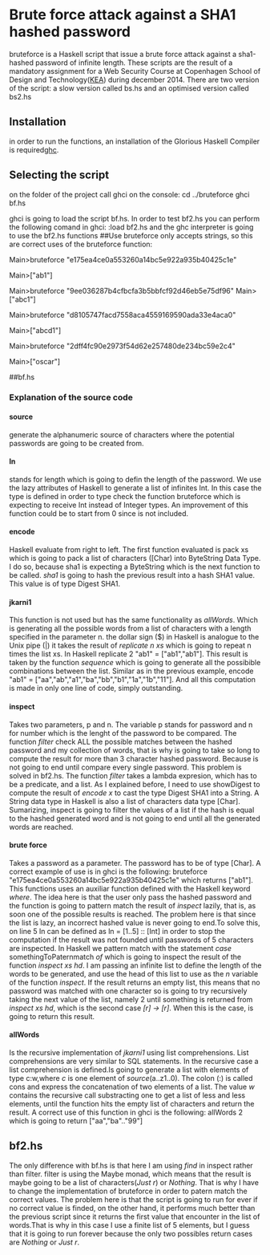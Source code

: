 # Brute force attack against a SHA1 hashed password

bruteforce is a Haskell script that issue a brute force attack against a sha1-hashed password
of infinite length. These scripts are the result of a mandatory assignment for a Web Security Course at Copenhagen School of Design and Technology([KEA](http://www.kea.dk/da/)) during december 2014. There are two version of the script: a slow version called bs.hs and an optimised version called bs2.hs

## Installation
in order to run the functions, an installation of the Glorious Haskell Compiler is required[ghc](https://www.haskell.org/platform/).

## Selecting the script
on the folder of the project call ghci on the console:
cd ../bruteforce
ghci bf.hs

ghci is going to load the script bf.hs. In order to test bf2.hs you can perform the following comand in ghci:
:load bf2.hs
and the ghc interpreter is going to use the bf2.hs functions
##Use
bruteforce only accepts strings, so this are correct uses of the bruteforce function:

Main>bruteforce "e175ea4ce0a553260a14bc5e922a935b40425c1e"

Main>["ab1"]

Main>bruteforce "9ee036287b4cfbcfa3b5bbfcf92d46eb5e75df96"
Main>["abc1"]

Main>bruteforce "d8105747facd7558aca4559169590ada33e4aca0"

Main>["abcd1"]

Main>bruteforce "2dff4fc90e2973f54d62e257480de234bc59e2c4"

Main>["oscar"]

##bf.hs
### Explanation of the source code
#### source
generate the alphanumeric source of characters where the potential passwords are going to be created from.

#### ln
stands for length which is going to defin the length of the password. We use the lazy attributes of Haskell to generate a list of infinites Int. In this case the type is defined in order to type check the function bruteforce which is expecting to receive Int instead of Integer types. An improvement of this function could be to start from 0 since is not included.

#### encode
Haskell evaluate from right to left. The first function evaluated is pack xs which is going to pack a list of characters ([Char) into ByteString Data Type. I do so, because sha1 is expecting a ByteString which is the next function to be called. _sha1_ is going to hash the previous result into a hash SHA1 value. This value is of type Digest SHA1.
#### jkarni1
This function is not used but has the same functionality as _allWords_. Which is generating all the possible words from a list of characters with a length specified in the parameter n.
the dollar sign ($) in Haskell is analogue to the Unix pipe (|) it takes the result of _replicate n xs_ which is going to repeat n times the list xs. In Haskell replicate 2 "ab1" = ["ab1","ab1"]. This result is taken by the function _sequence_ which is going to generate all the possibible combinations between the list. Similar as in the previous example, encode "ab1" = ["aa","ab","a1","ba","bb","b1","1a","1b","11"]. And all this computation is made in only one line of code, simply outstanding.

#### inspect
Takes two parameters, p and n. The variable p stands for password and n for number which is the lenght of the password to be compared. The function _filter_ check ALL the possible matches between the hashed password and my collection of words, that is why is going to take so long to compute the result for more than 3 character hashed password. Because is not going to end until compare every single password. This problem is solved in bf2.hs. The function _filter_ takes a lambda expresion, which has to be a predicate, and a list. As I explained before, I need to use showDigest to compute the result of _encode x_ to cast the type Digest SHA1 into a String. A String data type in Haskell is also a list of characters data type [Char]. Sumarizing, inspect is going to filter the values of a list if the hash is equal to the hashed generated word and is not going to end until all the generated words are reached.

#### brute force
Takes a password as a parameter. The password has to be of type [Char]. A correct example of use is in ghci is the following:
bruteforce "e175ea4ce0a553260a14bc5e922a935b40425c1e" which returns ["ab1"]. This functions uses an auxiliar function defined with the Haskell keyword _where_. The idea here is that the user only pass the hashed password and the function is going to pattern match the result of _inspect_ lazily, that is, as soon one of the possible results is reached. The problem here is that since the list is lazy, an incorrect hashed value is never going to end.To solve this, on line 5 ln can be defined as ln = [1..5] :: [Int] in order to stop the computation if the result was not founded until passwords of 5 characters are inspected. In Haskell we pattern match with the statement _case_ somethingToPaternmatch _of_ which is going to inspect the result of the function _inspect xs hd_. I am passing an infinite list to define the length of the words to be generated, and use the head of this list to use as the _n_ variable of the function _inspect_. If the result returns an empty list, this means that no password was matched with one character so is going to try recursively taking the next value of the list, namely 2 until something is returned from _inspect xs hd_, which is the second case _[r] -> [r]_. When this is the case, is going to return this result. 

#### allWords
Is the recursive implementation of _jkarni1_ using list comprehensions. List comprehensions are very similar to SQL statements. In the recursive case a list comprehension is defined.Is going to generate a list with elements of type c:w,where _c_ is one element of _source_(a..z1..0). The colon (:) is called cons and express the concatenation of two elements of a list. The value _w_ contains the recursive call substracting one to get a list of less and less elements, until the function hits the empty list of characters and return the result. A correct use of this function in ghci is the following: allWords 2 which is going to return ["aa","ba".."99"]

## bf2.hs
The only difference with bf.hs is that here I am using _find_ in inspect rather than filter. filter is using the Maybe monad, which means that the result is maybe going to be a list of characters(_Just r_) or _Nothing_. That is why I have to change the implementation of bruteforce in order to patern match the correct values. The problem here is that the script is going to run for ever if no correct value is finded, on the other hand, it performs much better than the previous script since it returns the first value that encounter in the list of words.That is why in this case I use a finite list of 5 elements, but I guess that it is going to run forever because the only two possibles return cases are _Nothing_ or _Just r_.

